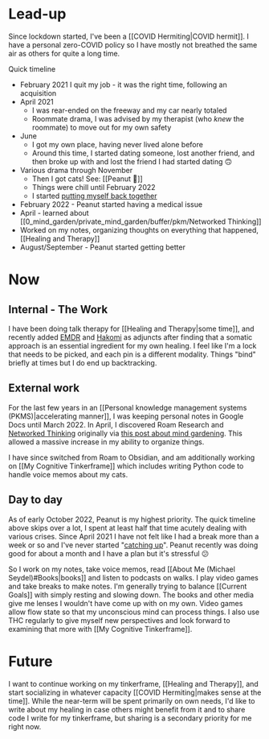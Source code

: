 # Lead-up

Since lockdown started, I've been a [[COVID Hermiting|COVID hermit]]. I have a personal zero-COVID policy so I have mostly not breathed the same air as others for quite a long time.

Quick timeline
* February 2021 I quit my job - it was the right time, following an acquisition
* April 2021
    * I was rear-ended on the freeway and my car nearly totaled
    * Roommate drama, I was advised by my therapist (who *knew* the roommate) to move out for my own safety
* June
    * I got my own place, having never lived alone before
    * Around this time, I started dating someone, lost another friend, and then broke up with and lost the friend I had started dating 🙃
* Various drama through November
    * Then I got cats! See: [[Peanut 🥜]]
    * Things were chill until February 2022
    * I started [putting myself back together](https://youtu.be/Vgcg7K0KoBw?t=129)
* February 2022 - Peanut started having a medical issue
* April - learned about [[0_mind_garden/private_mind_garden/buffer/pkm/Networked Thinking]]
* Worked on my notes, organizing thoughts on everything that happened, [[Healing and Therapy]]
* August/September - Peanut started getting better

# Now

## Internal - The Work

I have been doing talk therapy for [[Healing and Therapy|some time]], and recently added [EMDR](https://www.emdr.com/what-is-emdr/) and [Hakomi](https://hakomiinstitute.com/) as adjuncts after finding that a somatic approach is an essential ingredient for my own healing. I feel like I'm a lock that needs to be picked, and each pin is a different modality. Things "bind" briefly at times but I do end up backtracking.

## External work

For the last few years in an [[Personal knowledge management systems (PKMS)|accelerating manner]], I was keeping personal notes in Google Docs until March 2022. In April, I discovered Roam Research and [Networked Thinking](https://www.appsntips.com/what-is-networked-thinking/) originally via [this post about mind gardening](https://www.refinery29.com/en-gb/mind-gardening-organise-thoughts-increase-productivity). This allowed a massive increase in my ability to organize things.

I have since switched from Roam to Obsidian, and am additionally working on [[My Cognitive Tinkerframe]] which includes writing Python code to handle voice memos about my cats.

## Day to day

As of early October 2022, Peanut is my highest priority. The quick timeline above skips over a lot, I spent at least half that time acutely dealing with various crises. Since April 2021 I have not felt like I had a break more than a week or so and I've never started "[catching up](https://www.reddit.com/r/CPTSD/comments/xx5t0u/70_of_my_energy_is_spent_trying_to_survive_30_is/)". Peanut recently was doing good for about a month and I have a plan but it's stressful 😕

So I work on my notes, take voice memos, read [[About Me (Michael Seydel)#Books|books]] and listen to podcasts on walks. I play video games and take breaks to make notes. I'm generally trying to balance [[Current Goals]] with simply resting and slowing down. The books and other media give me lenses I wouldn't have come up with on my own. Video games allow flow state so that my unconscious mind can process things. I also use THC regularly to give myself new perspectives and look forward to examining that more with [[My Cognitive Tinkerframe]].

# Future

I want to continue working on my tinkerframe, [[Healing and Therapy]], and start socializing in whatever capacity [[COVID Hermiting|makes sense at the time]]. While the near-term will be spent primarily on own needs, I'd like to write about my healing in case others might benefit from it and to share code I write for my tinkerframe, but sharing is a secondary priority for me right now.
